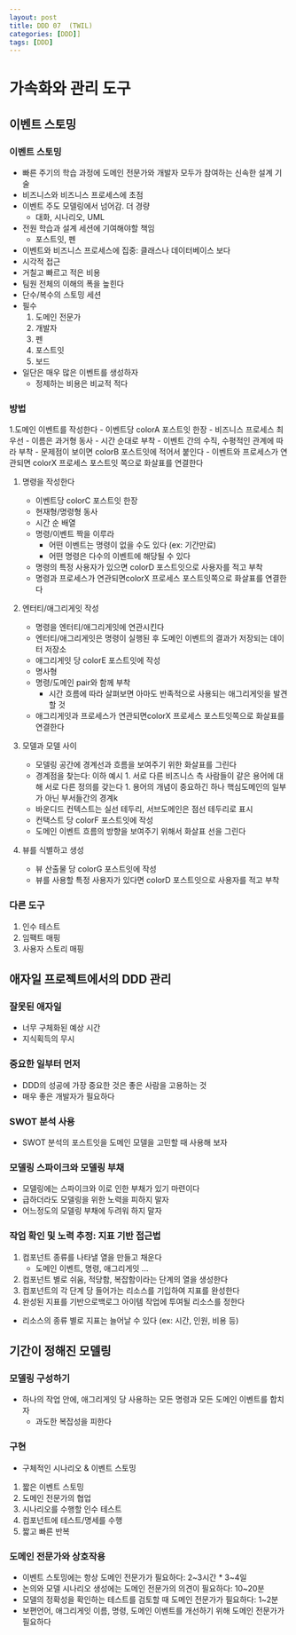 ```yaml
---
layout: post
title: DDD 07  (TWIL)
categories: [DDD]]
tags: [DDD]
---
```


# 가속화와 관리 도구 

## 이벤트 스토밍

### 이벤트 스토밍 
 - 빠른 주기의 학습 과정에 도메인 전문가와 개발자 모두가 참여하는 신속한 설계 기술
 - 비즈니스와 비즈니스 프로세스에 초점
 - 이벤트 주도 모델링에서 넘어감. 더 경량
     - 대화, 시나리오, UML
 - 전원 학습과 설계 세션에 기여해야할 책임
     - 포스트잇, 펜
 - 이벤트와 비즈니스 프로세스에 집중: 클래스나 데이터베이스 보다
 - 시각적 접근
 - 거칠고 빠르고 적은 비용
 - 팀원 전체의 이해의 폭을 높힌다
 - 단수/복수의 스토밍 세션
 - 필수
     1. 도메인 전문가
     1. 개발자
     1. 펜
     1. 포스트잇
     1. 보드
 - 일단은 매우 많은 이벤트를 생성하자
    - 정제하는 비용은 비교적 적다

### 방법

 1.도메인 이벤트를 작성한다
    - 이벤트당 colorA  포스트잇 한장
    - 비즈니스 프로세스 최우선
    - 이름은 과거형 동사
    - 시간 순대로 부착 
         - 이벤트 간의 수직, 수평적인 관계에 따라 부착
    - 문제점이 보이면 colorB 포스트잇에 적어서 붙인다 
    - 이벤트와 프로세스가 연관되면 colorX 프로세스 포스트잇 쪽으로 화살표를 연결한다

1. 명령을 작성한다
    - 이벤트당 colorC 포스트잇 한장
    - 현재형/명령형 동사
    - 시간 순 배열
    - 명령/이벤트 짝을 이루라 
        - 어떤 이벤트는 명령이 없을 수도 있다 (ex: 기간만료)
        - 어떤 명령은 다수의 이벤트에 해당될 수 있다
    - 명령의 특정 사용자가 있으면 colorD 포스트잇으로 사용자를 적고 부착
    - 명령과 프로세스가 연관되면colorX  프로세스 포스트잇쪽으로 화살표를 연결한다

1. 엔터티/애그리게잇 작성
     - 명령을 엔터티/애그리게잇에 연관시킨다
     - 엔터티/애그리게잇은 명령이 실행된 후 도메인 이벤트의 결과가 저장되는 데이터 저장소
     - 애그리게잇 당 colorE 포스트잇에 작성
     - 명사형
     - 명령/도메인 pair와 함께 부착
          - 시간 흐름에 따라 살펴보면 아마도 반족적으로 사용되는 애그리게잇을 발견할 것
    - 애그리게잇과 프로세스가 연관되면colorX  프로세스 포스트잇쪽으로 화살표를 연결한다

1. 모델과 모델 사이
    - 모델링 공간에 경계선과 흐름을 보여주기 위한 화살표를 그린다
    - 경계점을 찾는다: 이하 예시
          1. 서로 다른 비즈니스 측 사람들이 같은 용어에 대해 서로 다른 정의를 갖는다
          1. 용어의 개념이 중요하긴 하나 핵심도메인의 일부가 아닌 부서들간의 경계k
    - 바운디드 컨텍스트는 실선 테두리, 서브도메인은 점선 테두리로 표시
    - 컨택스트 당 colorF 포스트잇에 작성
    - 도메인 이벤트 흐름의 방향을 보여주기 위해서 화살표 선을 그린다

1. 뷰를 식별하고 생성
    - 뷰 산출물 당 colorG 포스트잇에 작성
    - 뷰를 사용할 특정 사용자가 있다면 colorD 포스트잇으로 사용자를 적고 부착

### 다른 도구
 1. 인수 테스트
 1. 임팩트 매핑
 1. 사용자 스토리 매핑


## 애자일 프로젝트에서의 DDD 관리
 
### 잘못된 애자일
 - 너무 구체화된 예상 시간
 - 지식획득의 무시

### 중요한 일부터 먼저
 - DDD의 성공에 가장 중요한 것은 좋은 사람을 고용하는 것
 - 매우 좋은 개발자가 필요하다

### SWOT 분석 사용
 - SWOT 분석의 포스트잇을 도메인 모델을 고민할 때 사용해 보자

### 모델링 스파이크와 모델링 부채
 - 모델링에는 스파이크와 이로 인한 부채가 있기 마련이다
 - 급하더라도 모델링을 위한 노력을 피하지 말자
 - 어느정도의 모델링 부채에 두려워 하지 말자

### 작업 확인 및 노력 추정: 지표 기반 접근법
 1. 컴포넌트 종류를 나타낼 열을 만들고 채운다
     - 도메인 이벤트, 명령, 애그리게잇 ...
 1. 컴포넌트 별로 쉬움, 적당함, 복잡함이라는 단계의 열을 생성한다
 1. 컴포넌트의 각 단계 당 들어가는 리소스를 기입하여 지표를 완성한다
 1. 완성된 지표를 기반으로백로그 아이템 작업에 투여될 리소스를 정한다
 - 리소스의 종류 별로 지표는 늘어날 수 있다 (ex: 시간, 인원, 비용 등)

## 기간이 정해진 모델링

### 모델링 구성하기
 - 하나의 작업 안에, 애그리게잇 당 사용하는 모든 명령과 모든 도메인 이벤트를 합치자
     - 과도한 복잡성을 피한다
### 구현
 - 구체적인 시나리오 & 이벤트 스토밍
 1. 짧은 이벤트 스토밍
 1. 도메인 전문가의 협업
 1. 시나리오를 수행할 인수 테스트
 1. 컴포넌트에 테스트/명세를 수행
 1. 짧고 빠른 반복

### 도메인 전문가와 상호작용
 - 이벤트 스토밍에는 항상 도메인 전문가가 필요하다: 2~3시간 * 3~4일
 - 논의와 모델 시나리오 생성에는 도메인 전문가의 의견이 필요하다: 10~20분
 - 모델의 정확성을 확인하는 테스트를 검토할 때 도메인 전문가가 필요하다: 1~2분
 - 보편언어, 애그리게잇 이름, 명령, 도메인 이벤트를 개선하기 위해 도메인 전문가가 필요하다

